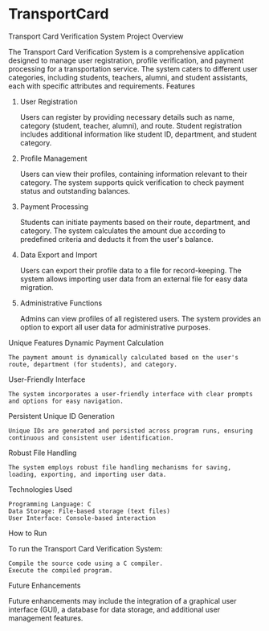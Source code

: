 # TransportCard

Transport Card Verification System
Project Overview

The Transport Card Verification System is a comprehensive application designed to manage user registration, profile verification, and payment processing for a transportation service. The system caters to different user categories, including students, teachers, alumni, and student assistants, each with specific attributes and requirements.
Features
1. User Registration

    Users can register by providing necessary details such as name, category (student, teacher, alumni), and route.
    Student registration includes additional information like student ID, department, and student category.

2. Profile Management

    Users can view their profiles, containing information relevant to their category.
    The system supports quick verification to check payment status and outstanding balances.

3. Payment Processing

    Students can initiate payments based on their route, department, and category.
    The system calculates the amount due according to predefined criteria and deducts it from the user's balance.

4. Data Export and Import

    Users can export their profile data to a file for record-keeping.
    The system allows importing user data from an external file for easy data migration.

5. Administrative Functions

    Admins can view profiles of all registered users.
    The system provides an option to export all user data for administrative purposes.

Unique Features
Dynamic Payment Calculation

    The payment amount is dynamically calculated based on the user's route, department (for students), and category.

User-Friendly Interface

    The system incorporates a user-friendly interface with clear prompts and options for easy navigation.

Persistent Unique ID Generation

    Unique IDs are generated and persisted across program runs, ensuring continuous and consistent user identification.

Robust File Handling

    The system employs robust file handling mechanisms for saving, loading, exporting, and importing user data.

Technologies Used

    Programming Language: C
    Data Storage: File-based storage (text files)
    User Interface: Console-based interaction

How to Run

To run the Transport Card Verification System:

    Compile the source code using a C compiler.
    Execute the compiled program.

Future Enhancements

Future enhancements may include the integration of a graphical user interface (GUI), a database for data storage, and additional user management features.
